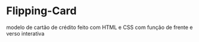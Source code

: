 # Flipping-Card
modelo de cartão de crédito feito com HTML e CSS com função de frente e verso interativa
